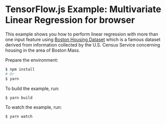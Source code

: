 # TensorFlow.js Example: Multivariate Linear Regression for browser

This example shows you how to perform linear regression with more than one input feature using [Boston Housing Dataset](https://www.cs.toronto.edu/~delve/data/boston/bostonDetail.html) which is a famous dataset derived from information collected by the U.S. Census Service concerning housing in the area of Boston Mass.

Prepare the environment:
```sh
$ npm install
# Or
$ yarn
```

To build the example, run:
```sh
$ yarn build
```

To watch the example, run:
```sh
$ yarn watch
```
